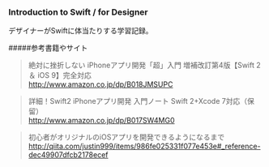 ### Introduction to Swift / for Designer

デザイナーがSwiftに体当たりする学習記録。

#####参考書籍やサイト
>絶対に挫折しない iPhoneアプリ開発「超」入門 増補改訂第4版【Swift 2 ＆ iOS 9】完全対応  
<http://www.amazon.co.jp/dp/B018JMSUPC>

>詳細！Swift2 iPhoneアプリ開発 入門ノート Swift 2+Xcode 7対応（保留）  
<http://www.amazon.co.jp/dp/B017SW4MG0>

>初心者がオリジナルのiOSアプリを開発できるようになるまで 
<http://qiita.com/justin999/items/986fe025331f077e453e#_reference-dec49907dfcb2178ecef>
